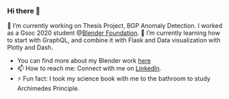 ### Hi there 👋
🔭 I’m currently working on Thesis Project, BGP Anomaly Detection. I worked as a Gsoc 2020 student @[Blender Foundation](https://www.blender.org/). 🌱 I’m currently learning how to start with GraphQL, and combine it with Flask and Data visualization with Plotly and Dash.

- You can find more about my Blender work [here](https://wiki.blender.org/wiki/User:HimanshiKalra/Report)
- 📫 How to reach me: Connect with me on [LinkedIn](https://www.linkedin.com/in/himanshi-kalra-306712171/).
- ⚡ Fun fact: I took my science book with me to the bathroom to study Archimedes Principle.


<!--
**calra123/calra123** is a ✨ _special_ ✨ repository because its `README.md` (this file) appears on your GitHub profile.

Here are some ideas to get you started:

- 🔭 I’m currently working on ...
- 🌱 I’m currently learning ...
- 👯 I’m looking to collaborate on ...
- 🤔 I’m looking for help with ...
- 💬 Ask me about ...
- 📫 How to reach me: ...
- 😄 Pronouns: ...
- ⚡ Fun fact: ...
-->
